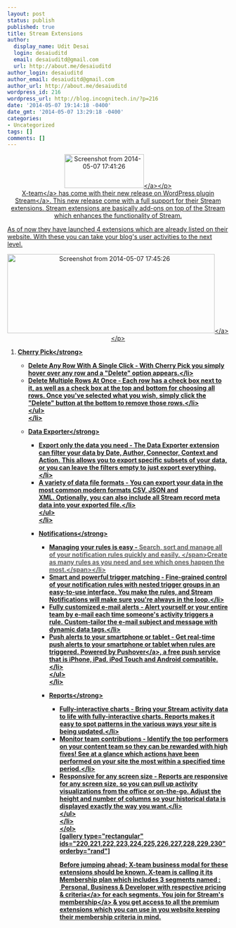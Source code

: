```yaml
---
layout: post
status: publish
published: true
title: Stream Extensions
author:
  display_name: Udit Desai
  login: desaiuditd
  email: desaiuditd@gmail.com
  url: http://about.me/desaiuditd
author_login: desaiuditd
author_email: desaiuditd@gmail.com
author_url: http://about.me/desaiuditd
wordpress_id: 216
wordpress_url: http://blog.incognitech.in/?p=216
date: '2014-05-07 19:14:18 -0400'
date_gmt: '2014-05-07 13:29:18 -0400'
categories:
- Uncategorized
tags: []
comments: []
---
```

<p style="text-align: center;"><a href="http:&#47;&#47;blog.incognitech.in&#47;wp-content&#47;uploads&#47;2014&#47;05&#47;Screenshot-from-2014-05-07-174126.png"><img class="alignnone size-full wp-image-217" src="http:&#47;&#47;blog.incognitech.in&#47;wp-content&#47;uploads&#47;2014&#47;05&#47;Screenshot-from-2014-05-07-174126.png" alt="Screenshot from 2014-05-07 17:41:26" width="181" height="77" &#47;><&#47;a><&#47;p><br />
<a href="http:&#47;&#47;x-team.com&#47;">X-team<&#47;a> has come with their new release on WordPress plugin <a href="https:&#47;&#47;wp-stream.com">Stream<&#47;a>. This new release come with a full support for their Stream extensions. Stream extensions are basically add-ons on top of the Stream which enhances the functionality of Stream.</p>
<p>As of now&nbsp;they have launched 4 extensions which are already listed on their website. With these you can take your blog's user activities to the next level.</p>
<p style="text-align: center;"><a href="http:&#47;&#47;blog.incognitech.in&#47;wp-content&#47;uploads&#47;2014&#47;05&#47;Screenshot-from-2014-05-07-174526.png"><img class="alignnone size-medium wp-image-218" src="http:&#47;&#47;blog.incognitech.in&#47;wp-content&#47;uploads&#47;2014&#47;05&#47;Screenshot-from-2014-05-07-174526-472x180.png" alt="Screenshot from 2014-05-07 17:45:26" width="472" height="180" &#47;><&#47;a><&#47;p></p>
<ol>
<li><strong>Cherry Pick<&#47;strong>
<ul>
<li>Delete Any Row With A Single Click -&nbsp;With Cherry Pick you simply hover over any row and a "Delete" option appears.<&#47;li>
<li>Delete Multiple Rows At Once -&nbsp;Each row has a check box next to it, as well as a check box at the top and bottom for choosing all rows. Once you've selected what you wish, simply click the "Delete" button at the bottom to remove those rows.<&#47;li><br />
<&#47;ul><br />
<&#47;li></p>
<li><strong>Data Exporter<&#47;strong>
<ul>
<li>Export only the data you need -&nbsp;The Data Exporter extension can filter your data by Date, Author, Connector, Context and Action.&nbsp;This allows you to export specific subsets of your data, or you can leave the filters empty to just export everything.<&#47;li>
<li>A variety of data file formats -&nbsp;You can export your data in the most common modern formats CSV, JSON and XML.&nbsp;Optionally, you can also include all Stream record meta data into your exported file.<&#47;li><br />
<&#47;ul><br />
<&#47;li></p>
<li><strong>Notifications<&#47;strong>
<ul>
<li>Managing your rules is easy -&nbsp;<span style="color: #616161;">Search, sort and manage all of your notification rules quickly and easily.&nbsp;<&#47;span><span style="color: #616161;">Create as many rules as you need and see which ones happen the most.<&#47;span><&#47;li>
<li>Smart and powerful trigger matching -&nbsp;Fine-grained control of your notification rules with nested trigger groups in an easy-to-use interface.&nbsp;You make the rules, and Stream Notifications will make sure you're always in the loop.<&#47;li>
<li>Fully customized e-mail alerts -&nbsp;Alert yourself or your entire team by e-mail each time someone's activity triggers a rule.&nbsp;Custom-tailor the e-mail subject and message with dynamic data tags.<&#47;li>
<li>Push alerts to your smartphone or tablet -&nbsp;Get real-time push alerts to your smartphone or tablet when rules are triggered.&nbsp;Powered by <a href="https:&#47;&#47;pushover.net&#47;">Pushover<&#47;a>, a free push service that is iPhone, iPad, iPod Touch and Android compatible.<&#47;li><br />
<&#47;ul><br />
<&#47;li></p>
<li><strong>Reports<&#47;strong>
<ul>
<li>Fully-interactive charts -&nbsp;Bring your Stream activity data to life with fully-interactive charts.&nbsp;Reports makes it easy to spot patterns in the various ways your site is being updated.<&#47;li>
<li>Monitor team contributions -&nbsp;Identify the top performers on your content team so they can be rewarded with high fives!&nbsp;See at a glance which actions have been performed on your site the most within a specified time period.<&#47;li>
<li>Responsive for any screen size -&nbsp;Reports are responsive for any screen size, so you can pull up activity visualizations from the office or on-the-go.&nbsp;Adjust the height and number of columns so your historical data is displayed exactly the way you want.<&#47;li><br />
<&#47;ul><br />
<&#47;li><br />
<&#47;ol><br />
[gallery type="rectangular" ids="220,221,222,223,224,225,226,227,228,229,230" orderby="rand"]</p>
<p>Before jumping ahead; X-team business modal for these extensions should be known. X-team is calling it its Membership plan which includes 3&nbsp;segments named : &nbsp;Personal, Business &amp; Developer with respective <a href="https:&#47;&#47;wp-stream.com&#47;#pricing">pricing &amp; criteria<&#47;a> for each segments. You join for <a href="https:&#47;&#47;wp-stream.com&#47;join&#47;?ref=8">Stream's membership<&#47;a>&nbsp;&amp;&nbsp;you get access to all the premium extensions which you can use in you website keeping their membership criteria in mind.</p>
